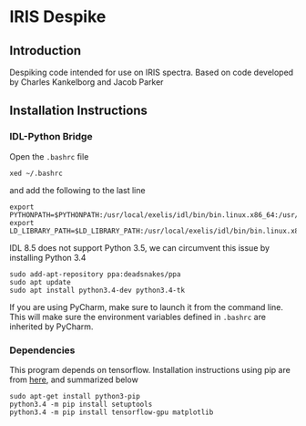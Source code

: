 # IRIS Despike
## Introduction
Despiking code intended for use on IRIS spectra. Based on code developed by Charles Kankelborg and Jacob Parker

## Installation Instructions

### IDL-Python Bridge
Open the `.bashrc` file 
```
xed ~/.bashrc
```
and add the following to the last line
```
export PYTHONPATH=$PYTHONPATH:/usr/local/exelis/idl/bin/bin.linux.x86_64:/usr/local/exelis/idl/lib/bridges
export LD_LIBRARY_PATH=$LD_LIBRARY_PATH:/usr/local/exelis/idl/bin/bin.linux.x86_64

```
IDL 8.5 does not support Python 3.5, we can circumvent this issue by installing Python 3.4

```
sudo add-apt-repository ppa:deadsnakes/ppa
sudo apt update
sudo apt install python3.4-dev python3.4-tk
```
If you are using PyCharm, make sure to launch it from the command line. This will make sure the environment variables defined in `.bashrc` are inherited by PyCharm.


### Dependencies
This program depends on tensorflow. Installation instructions using pip are from [here](https://www.tensorflow.org/install/install_linux#InstallingNativePip), and summarized below
```
sudo apt-get install python3-pip
python3.4 -m pip install setuptools
python3.4 -m pip install tensorflow-gpu matplotlib
```
